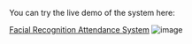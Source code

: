 You can try the live demo of the system here:

[Facial Recognition Attendance System](https://facial-recognition-attendance-2025.netlify.app)
![image](https://github.com/user-attachments/assets/6fa2ece9-cc47-4580-9b81-a4ff43d0f9f1)
